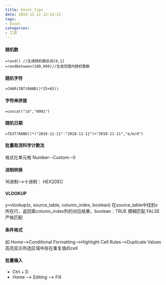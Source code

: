 ```yaml
---
title: Excel_tips
date: 2019-11-12 13:14:21
tags:
- Excel
categories: 
- 工具
---
```

#### 随机数
```
=rand() //生成随机数区间[0,1]
=randbetween(100,999)//生成范围内随机整数
```
#### 随机字符
```
=CHAR(INT(RAND()*25+65))
```
#### 字符串拼接
```
=concat("id","0001")
```
#### 随机日期
```
=TEXT(RAND()*("2019-11-11"-"2018-11-11")+"2018-11-11","e/m/d")
```
#### 批量取消科学计数法
格式化单元格 Number--Custom--0
#### 进制转换
 16进制-->十进制： HEX2DEC

#### VLOOKUP
y=vlookup(x, source_table, column_index, boolean)
在source_table中找到x所在行，返回第column_index列的对应结果，boolean：TRUE 模糊匹配 FALSE 严格匹配

#### 条件格式
如 Home-->Conditional Formatting-->Highlight Cell Rules-->Duplicate Values<br>
高亮显示所选区域中存在重复值的cell

#### 批量输入
+ Ctrl + D
+ Home --> Editing --> Fill